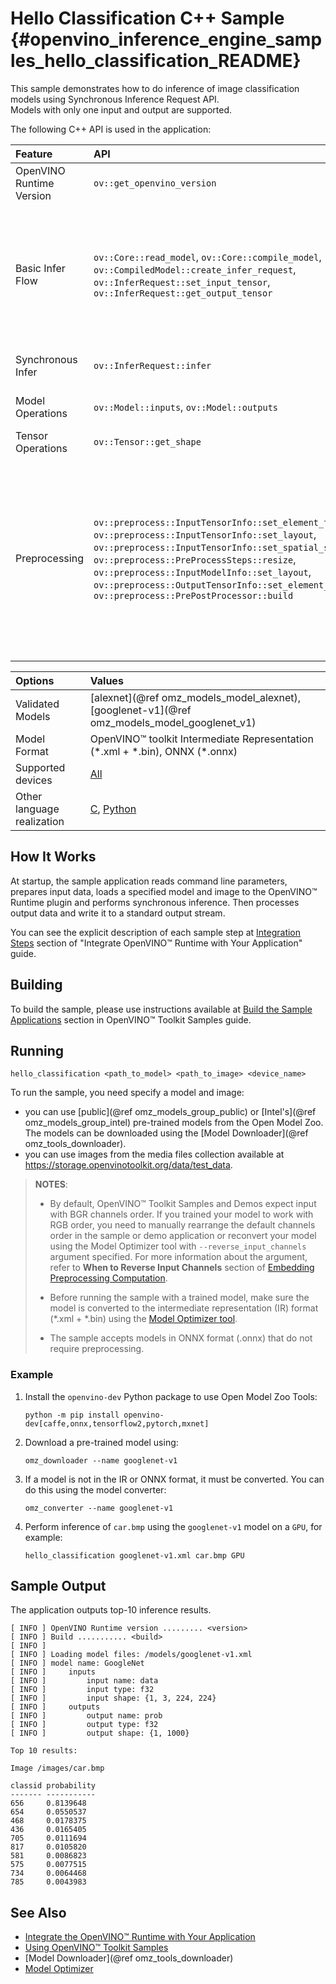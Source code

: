 # Hello Classification C++ Sample {#openvino_inference_engine_samples_hello_classification_README}

This sample demonstrates how to do inference of image classification models using Synchronous Inference Request API.  
Models with only one input and output are supported.

The following C++ API is used in the application:

| Feature | API | Description |
| :--- | :--- | :--- |
| OpenVINO Runtime Version | `ov::get_openvino_version` | Get Openvino API version |
| Basic Infer Flow | `ov::Core::read_model`, `ov::Core::compile_model`, `ov::CompiledModel::create_infer_request`, `ov::InferRequest::set_input_tensor`, `ov::InferRequest::get_output_tensor`  | Common API to do inference: read and compile a model, create an infer request, configure input and output tensors |
| Synchronous Infer | `ov::InferRequest::infer` | Do synchronous inference |
| Model Operations | `ov::Model::inputs`, `ov::Model::outputs` | Get inputs and outputs of a model |
| Tensor Operations | `ov::Tensor::get_shape` | Get a tensor shape |
| Preprocessing | `ov::preprocess::InputTensorInfo::set_element_type`, `ov::preprocess::InputTensorInfo::set_layout`, `ov::preprocess::InputTensorInfo::set_spatial_static_shape`, `ov::preprocess::PreProcessSteps::resize`, `ov::preprocess::InputModelInfo::set_layout`, `ov::preprocess::OutputTensorInfo::set_element_type`, `ov::preprocess::PrePostProcessor::build` | Set image of the original size as input for a model with other input size. Resize and layout conversions are performed automatically by the corresponding plugin just before inference. |

| Options | Values |
| :--- | :--- |
| Validated Models | [alexnet](@ref omz_models_model_alexnet), [googlenet-v1](@ref omz_models_model_googlenet_v1) |
| Model Format | OpenVINO™ toolkit Intermediate Representation (\*.xml + \*.bin), ONNX (\*.onnx) |
| Supported devices | [All](../../../docs/OV_Runtime_UG/supported_plugins/Supported_Devices.md) |
| Other language realization | [C](../../../samples/c/hello_classification/README.md), [Python](../../../samples/python/hello_classification/README.md) |

## How It Works

At startup, the sample application reads command line parameters, prepares input data, loads a specified model and image to the OpenVINO™ Runtime plugin and performs synchronous inference. Then processes output data and write it to a standard output stream.

You can see the explicit description of
each sample step at [Integration Steps](../../../docs/OV_Runtime_UG/integrate_with_your_application.md) section of "Integrate OpenVINO™ Runtime with Your Application" guide.

## Building

To build the sample, please use instructions available at [Build the Sample Applications](../../../docs/OV_Runtime_UG/Samples_Overview.md) section in OpenVINO™ Toolkit Samples guide.

## Running

```
hello_classification <path_to_model> <path_to_image> <device_name>
```

To run the sample, you need specify a model and image:

- you can use [public](@ref omz_models_group_public) or [Intel's](@ref omz_models_group_intel) pre-trained models from the Open Model Zoo. The models can be downloaded using the [Model Downloader](@ref omz_tools_downloader).
- you can use images from the media files collection available at https://storage.openvinotoolkit.org/data/test_data.

> **NOTES**:
>
> - By default, OpenVINO™ Toolkit Samples and Demos expect input with BGR channels order. If you trained your model to work with RGB order, you need to manually rearrange the default channels order in the sample or demo application or reconvert your model using the Model Optimizer tool with `--reverse_input_channels` argument specified. For more information about the argument, refer to **When to Reverse Input Channels** section of [Embedding Preprocessing Computation](../../../docs/MO_DG/prepare_model/convert_model/Converting_Model.md).
>
> - Before running the sample with a trained model, make sure the model is converted to the intermediate representation (IR) format (\*.xml + \*.bin) using the [Model Optimizer tool](../../../docs/MO_DG/Deep_Learning_Model_Optimizer_DevGuide.md).
>
> - The sample accepts models in ONNX format (.onnx) that do not require preprocessing.

### Example

1. Install the `openvino-dev` Python package to use Open Model Zoo Tools:
   ```
   python -m pip install openvino-dev[caffe,onnx,tensorflow2,pytorch,mxnet]
   ```

2. Download a pre-trained model using:
   ```
   omz_downloader --name googlenet-v1
   ```

3. If a model is not in the IR or ONNX format, it must be converted. You can do this using the model converter:
   ```
   omz_converter --name googlenet-v1
   ```

4. Perform inference of `car.bmp` using the `googlenet-v1` model on a `GPU`, for example:
   ```
   hello_classification googlenet-v1.xml car.bmp GPU
   ```

## Sample Output

The application outputs top-10 inference results.

```
[ INFO ] OpenVINO Runtime version ......... <version>
[ INFO ] Build ........... <build>
[ INFO ]
[ INFO ] Loading model files: /models/googlenet-v1.xml
[ INFO ] model name: GoogleNet
[ INFO ]     inputs
[ INFO ]         input name: data
[ INFO ]         input type: f32
[ INFO ]         input shape: {1, 3, 224, 224}
[ INFO ]     outputs
[ INFO ]         output name: prob
[ INFO ]         output type: f32
[ INFO ]         output shape: {1, 1000}

Top 10 results:

Image /images/car.bmp

classid probability
------- -----------
656     0.8139648
654     0.0550537
468     0.0178375
436     0.0165405
705     0.0111694
817     0.0105820
581     0.0086823
575     0.0077515
734     0.0064468
785     0.0043983
```

## See Also

- [Integrate the OpenVINO™ Runtime with Your Application](../../../docs/OV_Runtime_UG/integrate_with_your_application.md)
- [Using OpenVINO™ Toolkit Samples](../../../docs/OV_Runtime_UG/Samples_Overview.md)
- [Model Downloader](@ref omz_tools_downloader)
- [Model Optimizer](../../../docs/MO_DG/Deep_Learning_Model_Optimizer_DevGuide.md)
